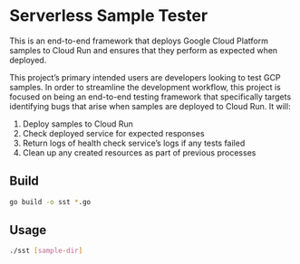 # Serverless Sample Tester

This is an end-to-end framework that deploys Google Cloud Platform samples to
Cloud Run and ensures that they perform as expected when deployed.

This project’s primary intended users are developers looking to test GCP
samples. In order to streamline the development workflow, this project is
focused on being an end-to-end testing framework that specifically targets
identifying bugs that arise when samples are deployed to Cloud Run. It will:

1. Deploy samples to Cloud Run
2. Check deployed service for expected responses
3. Return logs of health check service’s logs if any tests failed
4. Clean up any created resources as part of previous processes

## Build

```bash
go build -o sst *.go
```

## Usage

```bash
./sst [sample-dir]
```

